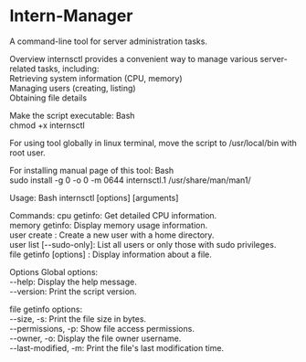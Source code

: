 # Intern-Manager
A command-line tool for server administration tasks.<br>

Overview internsctl provides a convenient way to manage various server-related tasks, including:<br> 
Retrieving system information (CPU, memory)<br> 
Managing users (creating, listing)<br> 
Obtaining file details<br>

Make the script executable: Bash<br> 
chmod +x internsctl<br>

For using tool globally in linux terminal, move the script to /usr/local/bin with root user.<br>

For installing manual page of this tool: Bash<br> 
sudo install -g 0 -o 0 -m 0644 internsctl.1 /usr/share/man/man1/<br>

Usage: Bash internsctl [options] [arguments]<br>

Commands: cpu getinfo: Get detailed CPU information.<br> 
memory getinfo: Display memory usage information.<br> 
user create : Create a new user with a home directory.<br> 
user list [--sudo-only]: List all users or only those with sudo privileges.<br> 
file getinfo [options] : Display information about a file.<br>

Options Global options:<br> 
--help: Display the help message.<br> 
--version: Print the script version.<br>

file getinfo options: <br>
--size, -s: Print the file size in bytes.<br> 
--permissions, -p: Show file access permissions.<br> 
--owner, -o: Display the file owner username.<br> 
--last-modified, -m: Print the file's last modification time.
